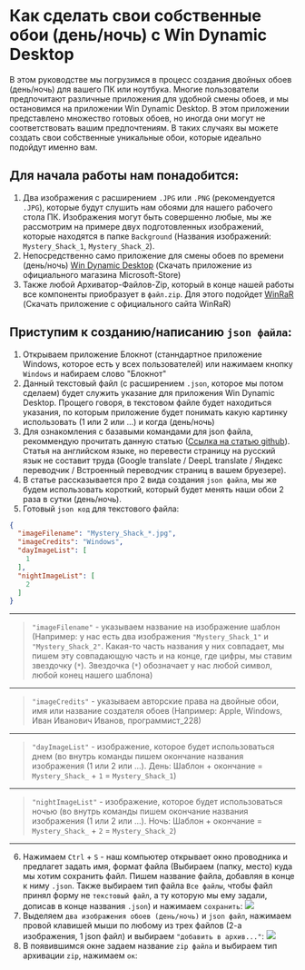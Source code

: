 # Как сделать свои собственные обои (день/ночь) с Win Dynamic Desktop
В этом руководстве мы погрузимся в процесс создания двойных обоев (день/ночь) для вашего ПК или ноутбука. Многие пользователи предпочитают различные приложения для удобной смены обоев, и мы остановимся на приложении Win Dynamic Desktop. В этом приложении представлено множество готовых обоев, но иногда они могут не соответствовать вашим предпочтениям. В таких случаях вы можете создать свои собственные уникальные обои, которые идеально подойдут именно вам.

## Для начала работы нам понадобится:
1. Два изображения с расширением `.JPG` или `.PNG` (рекомендуется `.JPG`), которые будут слушить нам обоями для нашего рабочего стола ПК. Изображения могут быть совершенно любые, мы же рассмотрим на примере двух подготовленных изображений, которые находятся в папке `Background` (Названия изображений: `Mystery_Shack_1`, `Mystery_Shack_2`).
2. Непосредственно само приложение для смены обоев по времени (день/ночь) [Win Dynamic Desktop](https://apps.microsoft.com/detail/9NM8N7DQ3Z5F?hl=neutral&gl=RU&ocid=pdpshare) (Скачать приложение из официального магазина Microsoft-Store)
3. Также любой Архиватор-Файлов-Zip, который в конце нашей работы все компоненты приобразует в `файл.zip`. Для этого подойдет [WinRaR](https://www.win-rar.com/) (Скачать приложение с официального сайта WinRaR)

## Приступим к созданию/написанию `json файла`:
1. Открываем приложение Блокнот (станндартное приложение Windows, которое есть у всех пользователей) или нажимаем кнопку `Windows` и набираем слово "Блокнот"
2. Данный текстовый файл (с расширением `.json`, которое мы потом сделаем) будет служить указание для приложения Win Dynamic Desktop. Прощего говоря, в текстовом файле будет находиться указания, по которым приложение будет понимать какую картинку использовать (1 или 2 или ...) и когда (день/ночь)
3. Для ознакомления с базавыми командами для json файла, рекоммендую прочитать данную статью ([Ссылка на статью github](https://github.com/t1m0thyj/WinDynamicDesktop/wiki/Creating-custom-themes)). Статья на английском языке, но перевести страницу на русский язык не составит труда (Google translate / DeepL translate / Яндекс переводчик / Встроенный переводчик страниц в вашем бруезере).
4. В статье рассказывается про 2 вида создания `json файла`, мы же будем использовать короткий, который будет менять наши обои 2 раза в сутки (день/ночь).
5. Готовый `json код` для текстового файла:
```json
{
  "imageFilename": "Mystery_Shack_*.jpg",
  "imageCredits": "Windows",
  "dayImageList": [
    1
  ],
  "nightImageList": [
    2
  ]
}
```
___
> `"imageFilename"` - указываем название на изображение шаблон (Например: у нас есть два изображения `"Mystery_Shack_1"` и `"Mystery_Shack_2"`. Какая-то часть названия у них совпадает, мы пишем эту совпадающую часть и на конце, где цифры, мы ставим звездочку (`*`). Звездочка (`*`) обозначает у нас любой символ, любой конец нашего шаблона)
___
> `"imageCredits"` - указываем авторские права на двойные обои, имя или название создателя обоев (Например: Apple, Windows, Иван Иванович Иванов, программист_228)
___
> `"dayImageList"` - изображение, которое будет использоваться днем (во внутрь команды пишем окончание названия изображения (1 или 2 или ...). День: Шаблон + окончание = `Mystery_Shack_` + `1` = `Mystery_Shack_1`)
___
> `"nightImageList"` - изображение, которое будет использоваться ночью (во внутрь команды пишем окончание названия изображения (1 или 2 или ...). Ночь: Шаблон + окончание = `Mystery_Shack_` + `2` = `Mystery_Shack_2`)
___
6. Нажимаем `Ctrl` + `S` - наш компьютер открывает окно проводника и предлагет задать имя, формат файла (Выбираем (папку, место) куда мы хотим сохранить файл. Пишем название файла, добавляя в конце к ниму `.json`. Также выбираем тип файла `Все файлы`, чтобы файл принял форму не `текстовый файл`, а ту которую мы ему задали, дописав в конце названия `.json`) и нажимаем `сохранить`:
![](https://github.com/Un1korm/Own-Double-Wallpaper-WinDynamicDesktop/blob/main/Instruction_Files/%D0%A1%D0%BE%D1%85%D1%80%D0%B0%D0%BD%D0%B5%D0%BD%D0%B8%D0%B5_json_%D1%84%D0%B0%D0%B9%D0%BB%D0%B0.png)
7. Выделяем `два изображения обоев (день/ночь)` и `json файл`, нажимаем провой клавишей мыши по любому из трех файлов (2-а изображения, 1 json файл) и выбираем `"добавить в архив..."`:
![](https://github.com/Un1korm/Own-Double-Wallpaper-WinDynamicDesktop/blob/main/Instruction_Files/%D0%90%D1%80%D1%85%D0%B8%D0%B2%D0%B8%D1%80%D1%83%D0%B5%D0%BC_%D1%84%D0%B0%D0%B9%D0%BB%D1%8B_1.png)
8. В появившимся окне задаем название `zip файла` и выбираем тип архивации `zip`, нажимаем `ок`:
![]()
